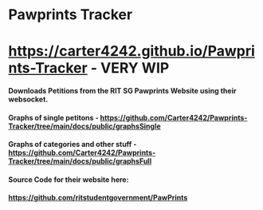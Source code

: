 # Pawprints Tracker
# https://carter4242.github.io/Pawprints-Tracker - VERY WIP
#### Downloads Petitions from the RIT SG Pawprints Website using their websocket.
#### Graphs of single petitons - https://github.com/Carter4242/Pawprints-Tracker/tree/main/docs/public/graphsSingle
#### Graphs of categories and other stuff - https://github.com/Carter4242/Pawprints-Tracker/tree/main/docs/public/graphsFull
#### Source Code for their website here:
#### https://github.com/ritstudentgovernment/PawPrints
